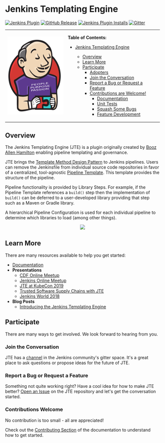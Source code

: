 # Jenkins Templating Engine

[![Jenkins Plugin](https://img.shields.io/jenkins/plugin/v/templating-engine.svg)](https://plugins.jenkins.io/templating-engine)
[![GitHub Release](https://img.shields.io/github/v/release/jenkinsci/templating-engine-plugin.svg?label=release)](https://github.com/jenkinsci/templating-engine-plugin/releases/latest)
[![Jenkins Plugin Installs](https://img.shields.io/jenkins/plugin/i/templating-engine.svg?color=blue)](https://plugins.jenkins.io/templating-engine)
[![Gitter](https://badges.gitter.im/jenkinsci/templating-engine-plugin.svg)](https://gitter.im/jenkinsci/templating-engine-plugin)

<table border="0">
  <tr>
  <td>
    <div align="center">
       <img src="docs/jte.png" width="192">
    </div>
  </td>
  <td>

**Table of Contents:**

- [Jenkins Templating Engine](#jenkins-templating-engine)
  - [Overview](#overview)
  - [Learn More](#learn-more)
  - [Participate](#participate)
    - [Adopters](#adopters)
    - [Join the Conversation](#join-the-conversation)
    - [Report a Bug or Request a Feature](#report-a-bug-or-request-a-feature)
    - [Contributions are Welcome!](#contributions-are-welcome)
      - [Documentation](#documentation)
      - [Unit Tests](#unit-tests)
      - [Squash Some Bugs](#squash-some-bugs)
      - [Feature Development](#feature-development)

  </td>
  </tr>
</table>

## Overview

The Jenkins Templating Engine (JTE) is a plugin originally created by [Booz Allen Hamilton](https://www.boozallen.com/) enabling pipeline templating and governance.

JTE brings the [Template Method Design Pattern](https://refactoring.guru/design-patterns/template-method) to Jenkins pipelines.
Users can remove the Jenkinsfile from individual source code repositories in favor of a centralized, tool-agnostic [Pipeline Template](https://jenkinsci.github.io/templating-engine-plugin/2.5/concepts/pipeline-templates/). 
This template provides the structure of the pipeline.

Pipeline functionality is provided by Library Steps.
For example, if the Pipeline Template references a `build()` step then the implementation of `build()` can be deferred to a user-developed library providing that step such as a Maven or Gradle library.

A hierarchical Pipeline Configuration is used for each individual pipeline to determine which libraries to load (among other things).

<div align="center">
   <img src="docs/concepts/framework-overview/jte.gif">
</div>

## Learn More

There are many resources available to help you get started:

- [Documentation](https://jenkinsci.github.io/templating-engine-plugin)
- **Presentations**
  - [CDF Online Meetup](https://www.youtube.com/watch?v=FYLaoqn0pDE)
  - [Jenkins Online Meetup](https://www.youtube.com/watch?v=pz_kPpb9C1w&feature=youtu.be)
  - [JTE at KubeCon 2019](https://www.youtube.com/watch?v=OClSwxhsspA)
  - [Trusted Software Supply Chains with JTE](https://www.youtube.com/watch?v=TMxUAi3XXOg&list=PLj6h78yzYM2MGKo_LNRA-lhxlNXwiDJDT&index=5&t=0s)
  - [Jenkins World 2018](https://www.youtube.com/watch?v=BM9Vmsh2iMI)
- **Blog Posts**
  - [Introducing the Jenkins Templating Engine](https://jenkins.io/blog/2019/05/09/templating-engine/)

## Participate

There are many ways to get involved. We look forward to hearing from you.

### Join the Conversation

JTE has a [channel](https://gitter.im/jenkinsci/templating-engine-plugin) in the Jenkins community's gitter space.
It's a great place to ask questions or propose ideas for the future of JTE.

### Report a Bug or Request a Feature

Something not quite working right? Have a cool idea for how to make JTE better?
[Open an Issue](https://github.com/jenkinsci/templating-engine-plugin/issues/new/choose) on the JTE repository and let's get the conversation started.

### Contributions Welcome

No contribution is too small - all are appreciated!

Check out the [Contributing Section](https://jenkinsci.github.io/templating-engine-plugin/2.5/contributing/fork-based/) of the documentation to understand how to get started.